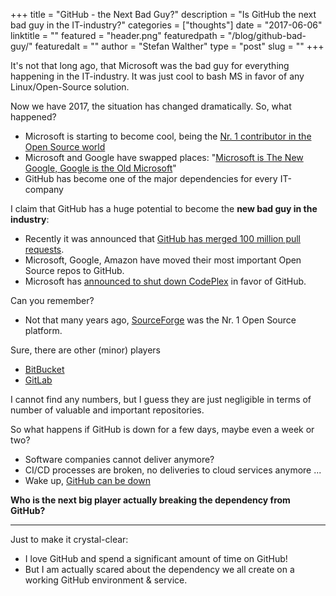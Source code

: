 +++
title = "GitHub - the Next Bad Guy?"
description = "Is GitHub the next bad guy in the IT-industry?"
categories = ["thoughts"]
date = "2017-06-06"
linktitle = ""
featured = "header.png"
featuredpath = "/blog/github-bad-guy/"
featuredalt = ""
author = "Stefan Walther"
type = "post"
slug = ""
+++

It's not that long ago, that Microsoft was the bad guy for everything happening in the IT-industry. It was just cool to bash MS in favor of any Linux/Open-Source solution.

Now we have 2017, the situation has changed dramatically. So, what happened?

- Microsoft is starting to become cool, being the [Nr. 1 contributor in the Open Source world](http://www.businessinsider.de/microsoft-github-open-source-2016-9)
- Microsoft and Google have swapped places: "[Microsoft is The New Google, Google is the Old Microsoft](https://www.forbes.com/sites/gordonkelly/2015/02/18/microsoft-google-swap/#767ef7223eb2)"
- GitHub has become one of the major dependencies for every IT-company

I claim that GitHub has a huge potential to become the **new bad guy in the industry**:

- Recently it was announced that [GitHub has merged 100 million pull requests](https://github.com/blog/2345-celebrating-nine-years-of-github-with-an-anniversary-sale).
- Microsoft, Google, Amazon have moved their most important Open Source repos to GitHub.
- Microsoft has [announced to shut down CodePlex](https://blogs.msdn.microsoft.com/bharry/2017/03/31/shutting-down-codeplex/) in favor of GitHub. 

Can you remember?

- Not that many years ago, [SourceForge](https://sourceforge.net/) was the Nr. 1 Open Source platform.

Sure, there are other (minor) players

- [BitBucket](https://bitbucket.org)
- [GitLab](https://gitlab.org)

I cannot find any numbers, but I guess they are just negligible in terms of number of valuable and important repositories.

So what happens if GitHub is down for a few days, maybe even a week or two?

- Software companies cannot deliver anymore?
- CI/CD processes are broken, no deliveries to cloud services anymore ...
- Wake up, [GitHub can be down](https://twitter.com/Ozzmos/status/869895400404201473/photo/1)
 
 **Who is the next big player actually breaking the dependency from GitHub?**
 
 ---
 
 Just to make it crystal-clear:
 
 - I love GitHub and spend a significant amount of time on GitHub!
 - But I am actually scared about the dependency we all create on a working GitHub environment & service.
